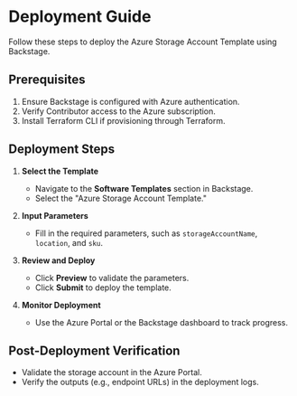 # Deployment Guide

Follow these steps to deploy the Azure Storage Account Template using Backstage.

## Prerequisites
1. Ensure Backstage is configured with Azure authentication.
2. Verify Contributor access to the Azure subscription.
3. Install Terraform CLI if provisioning through Terraform.

## Deployment Steps
1. **Select the Template**
   - Navigate to the **Software Templates** section in Backstage.
   - Select the "Azure Storage Account Template."

2. **Input Parameters**
   - Fill in the required parameters, such as `storageAccountName`, `location`, and `sku`.

3. **Review and Deploy**
   - Click **Preview** to validate the parameters.
   - Click **Submit** to deploy the template.

4. **Monitor Deployment**
   - Use the Azure Portal or the Backstage dashboard to track progress.

## Post-Deployment Verification
- Validate the storage account in the Azure Portal.
- Verify the outputs (e.g., endpoint URLs) in the deployment logs.